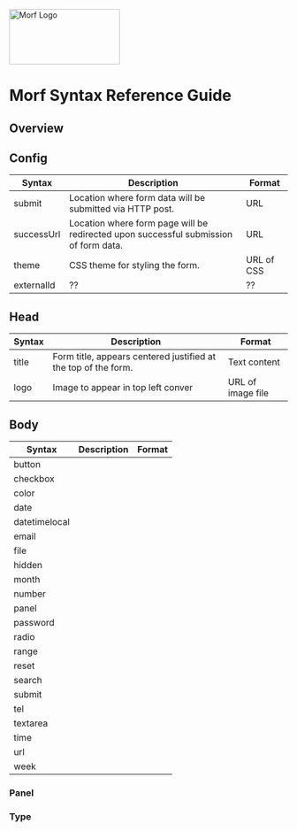 <img src="https://uploads-ssl.webflow.com/61e714dee6e03a006b829c3a/621cf6cde8ae4f61b08896b4_MORF%20Logo.svg" width="200" height="100" alt="Morf Logo">

# Morf Syntax Reference Guide

## Overview


## Config

| Syntax      | Description | Format |
| ----------- | ----------- | -------- |
| submit     | Location where form data will be submitted via HTTP post.   |   URL       |
| successUrl   | Location where form page will be redirected upon successful submission of form data.        |    URL      |
| theme  | CSS theme for styling the form.        |     URL of CSS    |
|   externalId     | ??        |   ??   |      
    

## Head
  
  | Syntax      | Description | Format |
| ----------- | ----------- | -------- |
| title     | Form title, appears centered justified at the top of the form.  |  Text content       |
| logo   | Image to appear in top left conver       |    URL of image file     |


## Body

  | Syntax      | Description | Format |
| ----------- | ----------- | -------- |
| button      |   |    |
| checkbox      |   |    |
| color      |   |    |
| date      |   |    |
| datetimelocal      |   |    |
| email      |   |    |
| file      |   |    |
| hidden      |   |    |
| month      |   |    |
| number      |   |    |
| panel      |   |    |
| password      |   |    |
| radio      |   |    |
| range      |   |    |
| reset      |   |    |
| search      |   |    |
| submit      |   |    |
| tel      |   |    |
| textarea      |   |    |
|  time     |   |    |
|  url     |   |    |
|  week     |   |    |


### Panel

### Type

